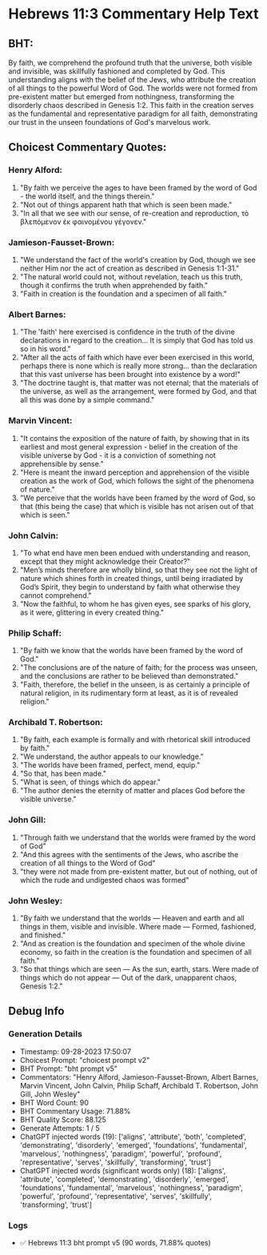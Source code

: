 # Hebrews 11:3 Commentary Help Text

## BHT:
By faith, we comprehend the profound truth that the universe, both visible and invisible, was skillfully fashioned and completed by God. This understanding aligns with the belief of the Jews, who attribute the creation of all things to the powerful Word of God. The worlds were not formed from pre-existent matter but emerged from nothingness, transforming the disorderly chaos described in Genesis 1:2. This faith in the creation serves as the fundamental and representative paradigm for all faith, demonstrating our trust in the unseen foundations of God's marvelous work.

## Choicest Commentary Quotes:
### Henry Alford:
1. "By faith we perceive the ages to have been framed by the word of God - the world itself, and the things therein."
2. "Not out of things apparent hath that which is seen been made."
3. "In all that we see with our sense, of re-creation and reproduction, τὸ βλεπόμενον ἐκ φαινομένου γέγονεν."

### Jamieson-Fausset-Brown:
1. "We understand the fact of the world's creation by God, though we see neither Him nor the act of creation as described in Genesis 1:1-31."
2. "The natural world could not, without revelation, teach us this truth, though it confirms the truth when apprehended by faith."
3. "Faith in creation is the foundation and a specimen of all faith."

### Albert Barnes:
1. "The 'faith' here exercised is confidence in the truth of the divine declarations in regard to the creation... It is simply that God has told us so in his word."
2. "After all the acts of faith which have ever been exercised in this world, perhaps there is none which is really more strong... than the declaration that this vast universe has been brought into existence by a word!"
3. "The doctrine taught is, that matter was not eternal; that the materials of the universe, as well as the arrangement, were formed by God, and that all this was done by a simple command."

### Marvin Vincent:
1. "It contains the exposition of the nature of faith, by showing that in its earliest and most general expression - belief in the creation of the visible universe by God - it is a conviction of something not apprehensible by sense."
2. "Here is meant the inward perception and apprehension of the visible creation as the work of God, which follows the sight of the phenomena of nature."
3. "We perceive that the worlds have been framed by the word of God, so that (this being the case) that which is visible has not arisen out of that which is seen."

### John Calvin:
1. "To what end have men been endued with understanding and reason, except that they might acknowledge their Creator?"
2. "Men’s minds therefore are wholly blind, so that they see not the light of nature which shines forth in created things, until being irradiated by God’s Spirit, they begin to understand by faith what otherwise they cannot comprehend."
3. "Now the faithful, to whom he has given eyes, see sparks of his glory, as it were, glittering in every created thing."

### Philip Schaff:
1. "By faith we know that the worlds have been framed by the word of God."
2. "The conclusions are of the nature of faith; for the process was unseen, and the conclusions are rather to be believed than demonstrated."
3. "Faith, therefore, the belief in the unseen, is as certainly a principle of natural religion, in its rudimentary form at least, as it is of revealed religion."

### Archibald T. Robertson:
1. "By faith, each example is formally and with rhetorical skill introduced by faith."
2. "We understand, the author appeals to our knowledge."
3. "The worlds have been framed, perfect, mend, equip."
4. "So that, has been made."
5. "What is seen, of things which do appear."
6. "The author denies the eternity of matter and places God before the visible universe."

### John Gill:
1. "Through faith we understand that the worlds were framed by the word of God"
2. "And this agrees with the sentiments of the Jews, who ascribe the creation of all things to the Word of God"
3. "they were not made from pre-existent matter, but out of nothing, out of which the rude and undigested chaos was formed"

### John Wesley:
1. "By faith we understand that the worlds — Heaven and earth and all things in them, visible and invisible. Where made — Formed, fashioned, and finished."
2. "And as creation is the foundation and specimen of the whole divine economy, so faith in the creation is the foundation and specimen of all faith."
3. "So that things which are seen — As the sun, earth, stars. Were made of things which do not appear — Out of the dark, unapparent chaos, Genesis 1:2."


## Debug Info
### Generation Details
- Timestamp: 09-28-2023 17:50:07
- Choicest Prompt: "choicest prompt v2"
- BHT Prompt: "bht prompt v5"
- Commentators: "Henry Alford, Jamieson-Fausset-Brown, Albert Barnes, Marvin Vincent, John Calvin, Philip Schaff, Archibald T. Robertson, John Gill, John Wesley"
- BHT Word Count: 90
- BHT Commentary Usage: 71.88%
- BHT Quality Score: 88.125
- Generate Attempts: 1 / 5
- ChatGPT injected words (19):
	['aligns', 'attribute', 'both', 'completed', 'demonstrating', 'disorderly', 'emerged', 'foundations', 'fundamental', 'marvelous', 'nothingness', 'paradigm', 'powerful', 'profound', 'representative', 'serves', 'skillfully', 'transforming', 'trust']
- ChatGPT injected words (significant words only) (18):
	['aligns', 'attribute', 'completed', 'demonstrating', 'disorderly', 'emerged', 'foundations', 'fundamental', 'marvelous', 'nothingness', 'paradigm', 'powerful', 'profound', 'representative', 'serves', 'skillfully', 'transforming', 'trust']

### Logs
- ✅ Hebrews 11:3 bht prompt v5 (90 words, 71.88% quotes)